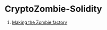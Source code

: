 # CryptoZombie-Solidity

1. [Making the Zombie factory](https://github.com/KJAVA19811815/CryptoZombie-Solidity/tree/master/zombie-factory) 

